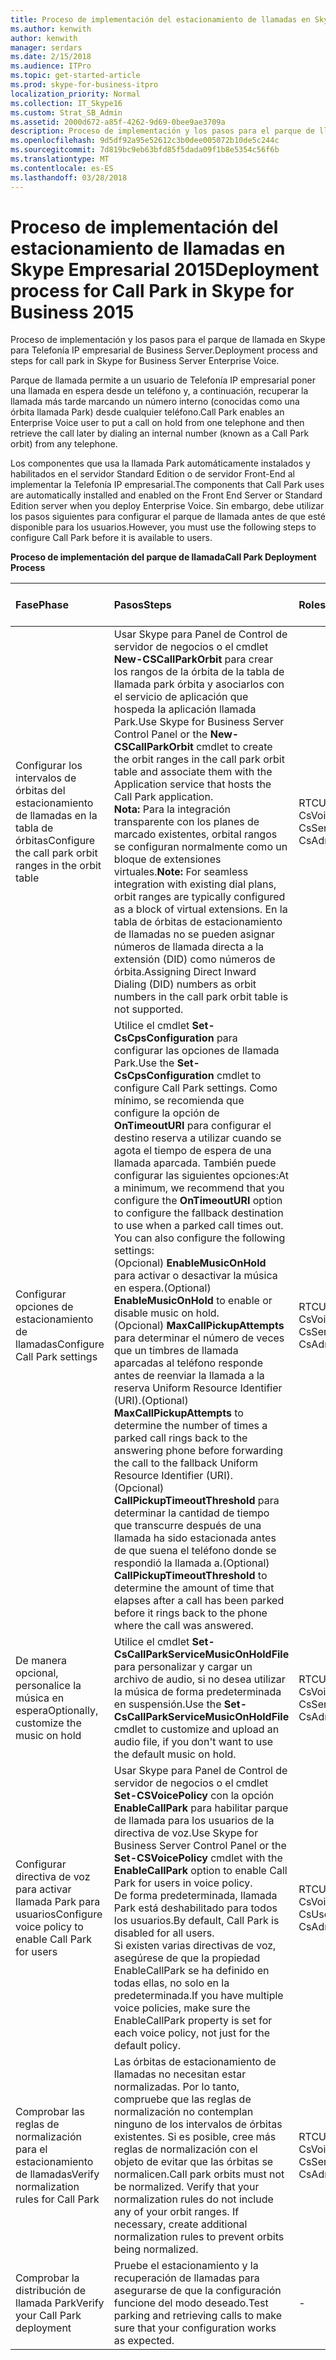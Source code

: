 ```yaml
---
title: Proceso de implementación del estacionamiento de llamadas en Skype Empresarial 2015
ms.author: kenwith
author: kenwith
manager: serdars
ms.date: 2/15/2018
ms.audience: ITPro
ms.topic: get-started-article
ms.prod: skype-for-business-itpro
localization_priority: Normal
ms.collection: IT_Skype16
ms.custom: Strat_SB_Admin
ms.assetid: 2000d672-a85f-4262-9d69-0bee9ae3709a
description: Proceso de implementación y los pasos para el parque de llamada en Skype para Telefonía IP empresarial de Business Server.
ms.openlocfilehash: 9d5df92a95e52612c3b0dee005072b10de5c244c
ms.sourcegitcommit: 7d819bc9eb63bfd85f5dada09f1b8e5354c56f6b
ms.translationtype: MT
ms.contentlocale: es-ES
ms.lasthandoff: 03/28/2018
---
```

# <a name="deployment-process-for-call-park-in-skype-for-business-2015"></a><span data-ttu-id="4a768-103">Proceso de implementación del estacionamiento de llamadas en Skype Empresarial 2015</span><span class="sxs-lookup"><span data-stu-id="4a768-103">Deployment process for Call Park in Skype for Business 2015</span></span>
 
<span data-ttu-id="4a768-104">Proceso de implementación y los pasos para el parque de llamada en Skype para Telefonía IP empresarial de Business Server.</span><span class="sxs-lookup"><span data-stu-id="4a768-104">Deployment process and steps for call park in Skype for Business Server Enterprise Voice.</span></span>
  
<span data-ttu-id="4a768-105">Parque de llamada permite a un usuario de Telefonía IP empresarial poner una llamada en espera desde un teléfono y, a continuación, recuperar la llamada más tarde marcando un número interno (conocidas como una órbita llamada Park) desde cualquier teléfono.</span><span class="sxs-lookup"><span data-stu-id="4a768-105">Call Park enables an Enterprise Voice user to put a call on hold from one telephone and then retrieve the call later by dialing an internal number (known as a Call Park orbit) from any telephone.</span></span>
  
<span data-ttu-id="4a768-106">Los componentes que usa la llamada Park automáticamente instalados y habilitados en el servidor Standard Edition o de servidor Front-End al implementar la Telefonía IP empresarial.</span><span class="sxs-lookup"><span data-stu-id="4a768-106">The components that Call Park uses are automatically installed and enabled on the Front End Server or Standard Edition server when you deploy Enterprise Voice.</span></span> <span data-ttu-id="4a768-107">Sin embargo, debe utilizar los pasos siguientes para configurar el parque de llamada antes de que esté disponible para los usuarios.</span><span class="sxs-lookup"><span data-stu-id="4a768-107">However, you must use the following steps to configure Call Park before it is available to users.</span></span> 
  
<span data-ttu-id="4a768-108">**Proceso de implementación del parque de llamada**</span><span class="sxs-lookup"><span data-stu-id="4a768-108">**Call Park Deployment Process**</span></span>

|<span data-ttu-id="4a768-109">**Fase**</span><span class="sxs-lookup"><span data-stu-id="4a768-109">**Phase**</span></span>|<span data-ttu-id="4a768-110">**Pasos**</span><span class="sxs-lookup"><span data-stu-id="4a768-110">**Steps**</span></span>|<span data-ttu-id="4a768-111">**Roles y grupos requeridos**</span><span class="sxs-lookup"><span data-stu-id="4a768-111">**Required groups and roles**</span></span>|<span data-ttu-id="4a768-112">**Documentación sobre la implementación**</span><span class="sxs-lookup"><span data-stu-id="4a768-112">**Deployment documentation**</span></span>|
|:-----|:-----|:-----|:-----|
|<span data-ttu-id="4a768-113">Configurar los intervalos de órbitas del estacionamiento de llamadas en la tabla de órbitas</span><span class="sxs-lookup"><span data-stu-id="4a768-113">Configure the call park orbit ranges in the orbit table</span></span>  <br/> |<span data-ttu-id="4a768-114">Usar Skype para Panel de Control de servidor de negocios o el cmdlet **New-CSCallParkOrbit** para crear los rangos de la órbita de la tabla de llamada park órbita y asociarlos con el servicio de aplicación que hospeda la aplicación llamada Park.</span><span class="sxs-lookup"><span data-stu-id="4a768-114">Use Skype for Business Server Control Panel or the **New-CSCallParkOrbit** cmdlet to create the orbit ranges in the call park orbit table and associate them with the Application service that hosts the Call Park application.</span></span> <br/> <span data-ttu-id="4a768-115">**Nota:** Para la integración transparente con los planes de marcado existentes, orbital rangos se configuran normalmente como un bloque de extensiones virtuales.</span><span class="sxs-lookup"><span data-stu-id="4a768-115">**Note:** For seamless integration with existing dial plans, orbit ranges are typically configured as a block of virtual extensions.</span></span> <span data-ttu-id="4a768-116">En la tabla de órbitas de estacionamiento de llamadas no se pueden asignar números de llamada directa a la extensión (DID) como números de órbita.</span><span class="sxs-lookup"><span data-stu-id="4a768-116">Assigning Direct Inward Dialing (DID) numbers as orbit numbers in the call park orbit table is not supported.</span></span> <br/> |<span data-ttu-id="4a768-117">RTCUniversalServerAdmins</span><span class="sxs-lookup"><span data-stu-id="4a768-117">RTCUniversalServerAdmins</span></span>  <br/> <span data-ttu-id="4a768-118">CsVoiceAdministrator</span><span class="sxs-lookup"><span data-stu-id="4a768-118">CsVoiceAdministrator</span></span>  <br/> <span data-ttu-id="4a768-119">CsServerAdministrator</span><span class="sxs-lookup"><span data-stu-id="4a768-119">CsServerAdministrator</span></span>  <br/> <span data-ttu-id="4a768-120">CsAdministrator</span><span class="sxs-lookup"><span data-stu-id="4a768-120">CsAdministrator</span></span>  <br/> |[<span data-ttu-id="4a768-121">Crear o modificar un rango de órbita llamada Park en Skype para negocios 2015</span><span class="sxs-lookup"><span data-stu-id="4a768-121">Create or modify a Call Park orbit range in Skype for Business 2015</span></span>](create-or-modify-a-call-park-orbit-range.md) <br/> |
|<span data-ttu-id="4a768-122">Configurar opciones de estacionamiento de llamadas</span><span class="sxs-lookup"><span data-stu-id="4a768-122">Configure Call Park settings</span></span>  <br/> | <span data-ttu-id="4a768-123">Utilice el cmdlet **Set-CsCpsConfiguration** para configurar las opciones de llamada Park.</span><span class="sxs-lookup"><span data-stu-id="4a768-123">Use the **Set-CsCpsConfiguration** cmdlet to configure Call Park settings.</span></span> <span data-ttu-id="4a768-124">Como mínimo, se recomienda que configure la opción de **OnTimeoutURI** para configurar el destino reserva a utilizar cuando se agota el tiempo de espera de una llamada aparcada. También puede configurar las siguientes opciones:</span><span class="sxs-lookup"><span data-stu-id="4a768-124">At a minimum, we recommend that you configure the **OnTimeoutURI** option to configure the fallback destination to use when a parked call times out. You can also configure the following settings:</span></span> <br/>  <span data-ttu-id="4a768-125">(Opcional) **EnableMusicOnHold** para activar o desactivar la música en espera.</span><span class="sxs-lookup"><span data-stu-id="4a768-125">(Optional) **EnableMusicOnHold** to enable or disable music on hold.</span></span> <br/>  <span data-ttu-id="4a768-126">(Opcional) **MaxCallPickupAttempts** para determinar el número de veces que un timbres de llamada aparcadas al teléfono responde antes de reenviar la llamada a la reserva Uniform Resource Identifier (URI).</span><span class="sxs-lookup"><span data-stu-id="4a768-126">(Optional) **MaxCallPickupAttempts** to determine the number of times a parked call rings back to the answering phone before forwarding the call to the fallback Uniform Resource Identifier (URI).</span></span> <br/>  <span data-ttu-id="4a768-127">(Opcional) **CallPickupTimeoutThreshold** para determinar la cantidad de tiempo que transcurre después de una llamada ha sido estacionada antes de que suena el teléfono donde se respondió la llamada a.</span><span class="sxs-lookup"><span data-stu-id="4a768-127">(Optional) **CallPickupTimeoutThreshold** to determine the amount of time that elapses after a call has been parked before it rings back to the phone where the call was answered.</span></span> <br/> |<span data-ttu-id="4a768-128">RTCUniversalServerAdmins</span><span class="sxs-lookup"><span data-stu-id="4a768-128">RTCUniversalServerAdmins</span></span>  <br/> <span data-ttu-id="4a768-129">CsVoiceAdministrator</span><span class="sxs-lookup"><span data-stu-id="4a768-129">CsVoiceAdministrator</span></span>  <br/> <span data-ttu-id="4a768-130">CsServerAdministrator</span><span class="sxs-lookup"><span data-stu-id="4a768-130">CsServerAdministrator</span></span>  <br/> <span data-ttu-id="4a768-131">CsAdministrator</span><span class="sxs-lookup"><span data-stu-id="4a768-131">CsAdministrator</span></span>  <br/> |[<span data-ttu-id="4a768-132">Configurar los parámetros de llamada Park en Skype para negocios 2015</span><span class="sxs-lookup"><span data-stu-id="4a768-132">Configure Call Park settings in Skype for Business 2015</span></span>](configure-call-park-settings.md) <br/> |
|<span data-ttu-id="4a768-133">De manera opcional, personalice la música en espera</span><span class="sxs-lookup"><span data-stu-id="4a768-133">Optionally, customize the music on hold</span></span>  <br/> |<span data-ttu-id="4a768-134">Utilice el cmdlet **Set-CsCallParkServiceMusicOnHoldFile** para personalizar y cargar un archivo de audio, si no desea utilizar la música de forma predeterminada en suspensión.</span><span class="sxs-lookup"><span data-stu-id="4a768-134">Use the **Set-CsCallParkServiceMusicOnHoldFile** cmdlet to customize and upload an audio file, if you don't want to use the default music on hold.</span></span> <br/> |<span data-ttu-id="4a768-135">RTCUniversalServerAdmins</span><span class="sxs-lookup"><span data-stu-id="4a768-135">RTCUniversalServerAdmins</span></span>  <br/> <span data-ttu-id="4a768-136">CsVoiceAdministrator</span><span class="sxs-lookup"><span data-stu-id="4a768-136">CsVoiceAdministrator</span></span>  <br/> <span data-ttu-id="4a768-137">CsServerAdministrator</span><span class="sxs-lookup"><span data-stu-id="4a768-137">CsServerAdministrator</span></span>  <br/> <span data-ttu-id="4a768-138">CsAdministrator</span><span class="sxs-lookup"><span data-stu-id="4a768-138">CsAdministrator</span></span>  <br/> |[<span data-ttu-id="4a768-139">Personalizar música llamada Park en suspensión inSkype de negocios 2015</span><span class="sxs-lookup"><span data-stu-id="4a768-139">Customize Call Park music on hold inSkype for Business 2015</span></span>](customize-call-park-music-on-hold.md) <br/> |
|<span data-ttu-id="4a768-140">Configurar directiva de voz para activar llamada Park para usuarios</span><span class="sxs-lookup"><span data-stu-id="4a768-140">Configure voice policy to enable Call Park for users</span></span>  <br/> |<span data-ttu-id="4a768-141">Usar Skype para Panel de Control de servidor de negocios o el cmdlet **Set-CSVoicePolicy** con la opción **EnableCallPark** para habilitar parque de llamada para los usuarios de la directiva de voz.</span><span class="sxs-lookup"><span data-stu-id="4a768-141">Use Skype for Business Server Control Panel or the **Set-CSVoicePolicy** cmdlet with the **EnableCallPark** option to enable Call Park for users in voice policy.</span></span> <br/> <span data-ttu-id="4a768-142">De forma predeterminada, llamada Park está deshabilitado para todos los usuarios.</span><span class="sxs-lookup"><span data-stu-id="4a768-142">By default, Call Park is disabled for all users.</span></span>  <br/> <span data-ttu-id="4a768-143">Si existen varias directivas de voz, asegúrese de que la propiedad EnableCallPark se ha definido en todas ellas, no solo en la predeterminada.</span><span class="sxs-lookup"><span data-stu-id="4a768-143">If you have multiple voice policies, make sure the EnableCallPark property is set for each voice policy, not just for the default policy.</span></span>  <br/> |<span data-ttu-id="4a768-144">RTCUniversalServerAdmins</span><span class="sxs-lookup"><span data-stu-id="4a768-144">RTCUniversalServerAdmins</span></span>  <br/> <span data-ttu-id="4a768-145">CsVoiceAdministrator</span><span class="sxs-lookup"><span data-stu-id="4a768-145">CsVoiceAdministrator</span></span>  <br/> <span data-ttu-id="4a768-146">CsUserAdministrator</span><span class="sxs-lookup"><span data-stu-id="4a768-146">CsUserAdministrator</span></span>  <br/> <span data-ttu-id="4a768-147">CsAdministrator</span><span class="sxs-lookup"><span data-stu-id="4a768-147">CsAdministrator</span></span>  <br/> |[<span data-ttu-id="4a768-148">Habilitar llamada parque de usuarios de Skype para negocios 2015</span><span class="sxs-lookup"><span data-stu-id="4a768-148">Enable Call Park for users in Skype for Business 2015</span></span>](enable-call-park-for-users.md) <br/> |
|<span data-ttu-id="4a768-149">Comprobar las reglas de normalización para el estacionamiento de llamadas</span><span class="sxs-lookup"><span data-stu-id="4a768-149">Verify normalization rules for Call Park</span></span>  <br/> |<span data-ttu-id="4a768-p104">Las órbitas de estacionamiento de llamadas no necesitan estar normalizadas. Por lo tanto, compruebe que las reglas de normalización no contemplan ninguno de los intervalos de órbitas existentes. Si es posible, cree más reglas de normalización con el objeto de evitar que las órbitas se normalicen.</span><span class="sxs-lookup"><span data-stu-id="4a768-p104">Call park orbits must not be normalized. Verify that your normalization rules do not include any of your orbit ranges. If necessary, create additional normalization rules to prevent orbits being normalized.</span></span>  <br/> |<span data-ttu-id="4a768-153">RTCUniversalServerAdmins</span><span class="sxs-lookup"><span data-stu-id="4a768-153">RTCUniversalServerAdmins</span></span>  <br/> <span data-ttu-id="4a768-154">CsVoiceAdministrator</span><span class="sxs-lookup"><span data-stu-id="4a768-154">CsVoiceAdministrator</span></span>  <br/> <span data-ttu-id="4a768-155">CsServerAdministrator</span><span class="sxs-lookup"><span data-stu-id="4a768-155">CsServerAdministrator</span></span>  <br/> <span data-ttu-id="4a768-156">CsAdministrator</span><span class="sxs-lookup"><span data-stu-id="4a768-156">CsAdministrator</span></span>  <br/> |[<span data-ttu-id="4a768-157">Compruebe las reglas de normalización para el parque de llamada en Skype para negocios 2015</span><span class="sxs-lookup"><span data-stu-id="4a768-157">Verify normalization rules for Call Park in Skype for Business 2015</span></span>](verify-normalization-rules-for-call-park.md) <br/> |
|<span data-ttu-id="4a768-158">Comprobar la distribución de llamada Park</span><span class="sxs-lookup"><span data-stu-id="4a768-158">Verify your Call Park deployment</span></span>  <br/> |<span data-ttu-id="4a768-159">Pruebe el estacionamiento y la recuperación de llamadas para asegurarse de que la configuración funcione del modo deseado.</span><span class="sxs-lookup"><span data-stu-id="4a768-159">Test parking and retrieving calls to make sure that your configuration works as expected.</span></span>  <br/> |-  <br/> |[<span data-ttu-id="4a768-160">(Opcional) Comprobar la implementación del parque llamada en Skype para negocios 2015</span><span class="sxs-lookup"><span data-stu-id="4a768-160">(Optional) Verify Call Park deployment in Skype for Business 2015</span></span>](optional-verify-call-park-deployment.md) <br/> |
   

